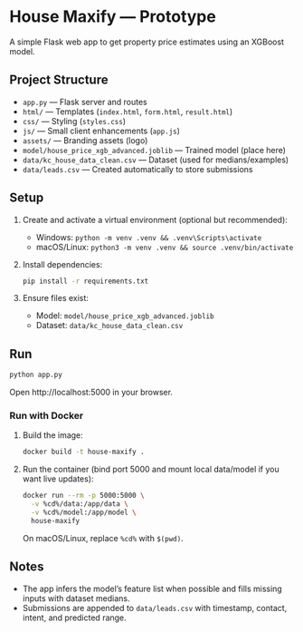 # House Maxify — Prototype

A simple Flask web app to get property price estimates using an XGBoost model.

## Project Structure

- `app.py` — Flask server and routes
- `html/` — Templates (`index.html`, `form.html`, `result.html`)
- `css/` — Styling (`styles.css`)
- `js/` — Small client enhancements (`app.js`)
- `assets/` — Branding assets (logo)
- `model/house_price_xgb_advanced.joblib` — Trained model (place here)
- `data/kc_house_data_clean.csv` — Dataset (used for medians/examples)
- `data/leads.csv` — Created automatically to store submissions

## Setup

1. Create and activate a virtual environment (optional but recommended):

   - Windows: `python -m venv .venv && .venv\Scripts\activate`
   - macOS/Linux: `python3 -m venv .venv && source .venv/bin/activate`

2. Install dependencies:

   ```bash
   pip install -r requirements.txt
   ```

3. Ensure files exist:
   - Model: `model/house_price_xgb_advanced.joblib`
   - Dataset: `data/kc_house_data_clean.csv`

## Run

```bash
python app.py
```

Open http://localhost:5000 in your browser.

### Run with Docker

1. Build the image:

   ```bash
   docker build -t house-maxify .
   ```

2. Run the container (bind port 5000 and mount local data/model if you want live updates):

   ```bash
   docker run --rm -p 5000:5000 \
     -v %cd%/data:/app/data \
     -v %cd%/model:/app/model \
     house-maxify
   ```

   On macOS/Linux, replace `%cd%` with `$(pwd)`.

## Notes

- The app infers the model’s feature list when possible and fills missing inputs with dataset medians.
- Submissions are appended to `data/leads.csv` with timestamp, contact, intent, and predicted range.
